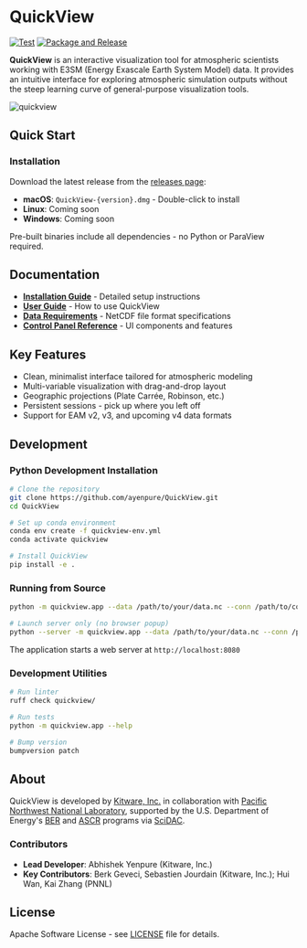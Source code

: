 # QuickView

[![Test](https://github.com/ayenpure/QuickView/actions/workflows/test.yml/badge.svg)](https://github.com/ayenpure/QuickView/actions/workflows/test.yml)
[![Package and Release](https://github.com/ayenpure/QuickView/actions/workflows/package-and-release.yml/badge.svg)](https://github.com/ayenpure/QuickView/actions/workflows/package-and-release.yml)

**QuickView** is an interactive visualization tool for atmospheric scientists working with E3SM (Energy Exascale Earth System Model) data. It provides an intuitive interface for exploring atmospheric simulation outputs without the steep learning curve of general-purpose visualization tools.

![quickview](docs/images/main.png)

## Quick Start

### Installation

Download the latest release from the [releases page](https://github.com/ayenpure/QuickView/releases):

- **macOS**: `QuickView-{version}.dmg` - Double-click to install
- **Linux**: Coming soon
- **Windows**: Coming soon

Pre-built binaries include all dependencies - no Python or ParaView required.

## Documentation

- **[Installation Guide](docs/setup/requirements.md)** - Detailed setup instructions
- **[User Guide](docs/userguide/launch.md)** - How to use QuickView
- **[Data Requirements](docs/data-requirements.md)** - NetCDF file format specifications
- **[Control Panel Reference](docs/userguide/control_panel.md)** - UI components and features

## Key Features

- Clean, minimalist interface tailored for atmospheric modeling
- Multi-variable visualization with drag-and-drop layout
- Geographic projections (Plate Carrée, Robinson, etc.)
- Persistent sessions - pick up where you left off
- Support for EAM v2, v3, and upcoming v4 data formats

## Development

### Python Development Installation
```bash
# Clone the repository
git clone https://github.com/ayenpure/QuickView.git
cd QuickView

# Set up conda environment
conda env create -f quickview-env.yml
conda activate quickview

# Install QuickView
pip install -e .
```

### Running from Source

```bash
python -m quickview.app --data /path/to/your/data.nc --conn /path/to/connectivity.nc

# Launch server only (no browser popup)
python --server -m quickview.app --data /path/to/your/data.nc --conn /path/to/connectivity.nc
```

The application starts a web server at `http://localhost:8080`

### Development Utilities
```bash
# Run linter
ruff check quickview/

# Run tests
python -m quickview.app --help

# Bump version
bumpversion patch
```

## About

QuickView is developed by [Kitware, Inc.](https://www.kitware.com/) in collaboration with [Pacific Northwest National Laboratory](https://www.pnnl.gov/), supported by the U.S. Department of Energy's [BER](https://www.energy.gov/science/ber/biological-and-environmental-research) and [ASCR](https://www.energy.gov/science/ascr/advanced-scientific-computing-research) programs via [SciDAC](https://www.scidac.gov/).

### Contributors

- **Lead Developer**: Abhishek Yenpure (Kitware, Inc.)
- **Key Contributors**: Berk Geveci, Sebastien Jourdain (Kitware, Inc.); Hui Wan, Kai Zhang (PNNL)

## License

Apache Software License - see [LICENSE](LICENSE) file for details.
